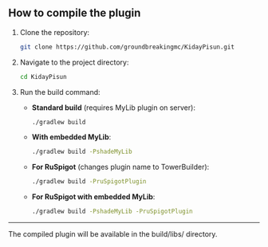 ## How to compile the plugin

1. Clone the repository:
   ```bash
   git clone https://github.com/groundbreakingmc/KidayPisun.git
   ```

2. Navigate to the project directory:
   ```bash
   cd KidayPisun
   ```

1. Run the build command:
   - **Standard build** (requires MyLib plugin on server):
      ```bash
     ./gradlew build
      ```
   - **With embedded MyLib**:
      ```bash
     ./gradlew build -PshadeMyLib
      ```
   - **For RuSpigot** (changes plugin name to TowerBuilder):
      ```bash
     ./gradlew build -PruSpigotPlugin
      ```
   - **For RuSpigot with embedded MyLib**:
      ```bash
     ./gradlew build -PshadeMyLib -PruSpigotPlugin
      ```
---
The compiled plugin will be available in the build/libs/ directory.